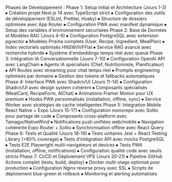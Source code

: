 Phases de Développement :
Phase 1: Setup Initial et Architecture (Jours 1-3)
⦁ Création projet Next.js 14 avec TypeScript strict
⦁ Configuration des outils de développement (ESLint, Prettier, Husky)
⦁ Structure de dossiers optimisée avec App Router
⦁ Configuration PWA avec manifest dynamique
⦁ Setup des variables d'environnement sécurisées
Phase 2: Base de Données et Modèles RAG (Jours 4-6)
⦁ Configuration PostgreSQL avec extension pgvector
⦁ Modèles Prisma complets (User, Recipe, Ingredient, MealPlan)
⦁ Index vectoriels optimisés HNSW/IVFFlat
⦁ Service RAG avancé avec recherche hybride
⦁ Système d'embeddings temps réel avec queue
Phase 3: Intégration IA Conversationnelle (Jours 7-10)
⦁ Configuration OpenAI API avec LangChain
⦁ Agents IA spécialisés (Chef, Nutritionniste, Planificateur)
⦁ API Routes avec streaming pour chat temps réel
⦁ Prompts engineering optimisés par domaine
⦁ Gestion des tokens et fallbacks automatiques
Phase 4: Interface PWA avec Shadcn/UI (Jours 11-14)
⦁ Configuration Shadcn/UI avec design system cohérent
⦁ Composants spécialisés (MealCard, RecipeForm, AIChat)
⦁ Animations Framer Motion pour UX premium
⦁ Hooks PWA personnalisés (installation, offline, sync)
⦁ Service Worker avec stratégies de cache intelligentes
Phase 5: Intégration Mobile React Native + Expo (Jours 15-17)
⦁ Configuration monorepo avec Solito pour partage de code
⦁ Composants cross-platform avec Tamagui/NativeWind
⦁ Notifications push unifiées web/mobile
⦁ Navigation cohérente Expo Router + Solito
⦁ Synchronisation offline avec React Query
Phase 6: Tests et Qualité (Jours 18-19)
⦁ Tests unitaires Jest + React Testing Library (>80% coverage)
⦁ Tests d'intégration API avec mocks PostgreSQL
⦁ Tests E2E Playwright multi-navigateurs et devices
⦁ Tests PWA (installation, offline, notifications)
⦁ Configuration qualité code avec seuils stricts
Phase 7: CI/CD et Déploiement VPS (Jours 20-21)
⦁ Pipeline GitHub Actions complet (tests, build, deploy)
⦁ Docker multi-stage optimisé pour production
⦁ Configuration Nginx reverse proxy avec SSL
⦁ Scripts de déploiement blue-green et rollback
⦁ Monitoring et alerting automatisés

